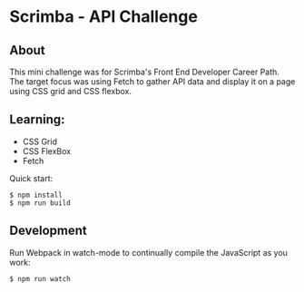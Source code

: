 # Scrimba - API Challenge

## About
This mini challenge was for Scrimba's Front End Developer Career Path. The target focus was using Fetch to gather API data and display it on a page using CSS grid and CSS flexbox. 

## Learning:
- CSS Grid</br>
- CSS FlexBox</br>
- Fetch</br>

Quick start:

```
$ npm install
$ npm run build
````

## Development

Run Webpack in watch-mode to continually compile the JavaScript as you work:

```
$ npm run watch
```
